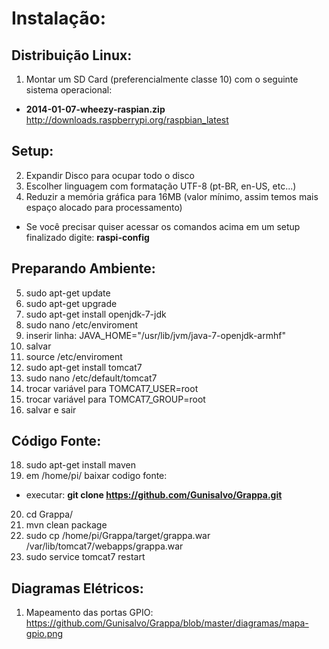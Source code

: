 Instalação:
===

Distribuição Linux:
----

1. Montar um SD Card (preferencialmente classe 10) com o seguinte sistema operacional:

- **2014-01-07-wheezy-raspian.zip** http://downloads.raspberrypi.org/raspbian_latest

Setup:
----

2. Expandir Disco para ocupar todo o disco
3. Escolher linguagem com formatação UTF-8 (pt-BR, en-US, etc...)
4. Reduzir a memória gráfica para 16MB (valor mínimo, assim temos mais espaço alocado para processamento)

- Se você precisar quiser acessar os comandos acima em um setup finalizado digite: **raspi-config**

Preparando Ambiente:
----

5. sudo apt-get update
6. sudo apt-get upgrade
7. sudo apt-get install openjdk-7-jdk
8. sudo nano /etc/enviroment
9. inserir linha: JAVA_HOME="/usr/lib/jvm/java-7-openjdk-armhf"
10. salvar
11. source /etc/enviroment
12. sudo apt-get install tomcat7
13. sudo nano /etc/default/tomcat7
14. trocar variável para TOMCAT7_USER=root
15. trocar variável para TOMCAT7_GROUP=root
16. salvar e sair

Código Fonte:
----

18. sudo apt-get install maven
19. em /home/pi/ baixar codigo fonte:

- executar: **git clone https://github.com/Gunisalvo/Grappa.git**

20. cd Grappa/
21. mvn clean package
22. sudo cp /home/pi/Grappa/target/grappa.war /var/lib/tomcat7/webapps/grappa.war
23. sudo service tomcat7 restart

Diagramas Elétricos:
----

1. Mapeamento das portas GPIO: https://github.com/Gunisalvo/Grappa/blob/master/diagramas/mapa-gpio.png
